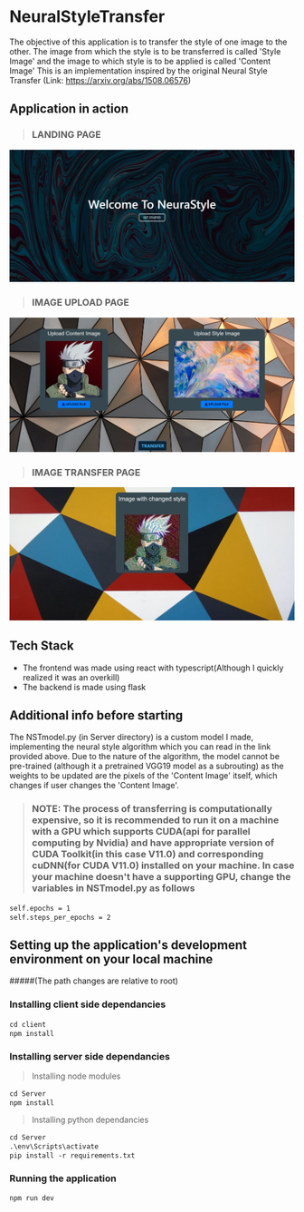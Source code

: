 # NeuralStyleTransfer
The objective of this application is to transfer the style of one image to the other. The image from which the style is to be transferred is called 'Style Image' and the image to which style is to be applied is called 'Content Image' This is an implementation inspired by the original Neural Style Transfer (Link: https://arxiv.org/abs/1508.06576)
## Application in action
> ### LANDING PAGE
![alt text](AppImages/NST1.JPG)
> ### IMAGE UPLOAD PAGE
![alt text](AppImages/NST2.JPG)
> ### IMAGE TRANSFER PAGE
![alt text](AppImages/NST3.JPG)




## Tech Stack
* The frontend was made using react with typescript(Although I quickly realized it was an overkill)
* The backend is made using flask

## Additional info before starting

The NSTmodel.py (in Server directory) is a custom model I made, implementing the neural style algorithm which you can read in the link provided above.
Due to the nature of the algorithm, the model cannot be pre-trained (although it a pretrained VGG19 model as a subrouting) as the weights to be updated are the pixels of the
'Content Image' itself, which changes if user changes the 'Content Image'.
> ### **NOTE:** The process of transferring is computationally expensive, so it is recommended to run it on a machine with a GPU which supports CUDA(api for parallel computing  by Nvidia) and have appropriate version of CUDA Toolkit(in this case V11.0) and corresponding cuDNN(for CUDA V11.0) installed on your machine. In case your machine doesn't have a supporting GPU, change the variables in NSTmodel.py as follows
```
self.epochs = 1
self.steps_per_epochs = 2
```

## Setting up the application's development environment on your local machine
#####(The path changes are relative to root)
### Installing client side dependancies
```
cd client
npm install
```
### Installing server side dependancies
> Installing node modules
```
cd Server
npm install
```
> Installing python  dependancies
```
cd Server
.\env\Scripts\activate 
pip install -r requirements.txt
```

### Running the application
```
npm run dev
```

